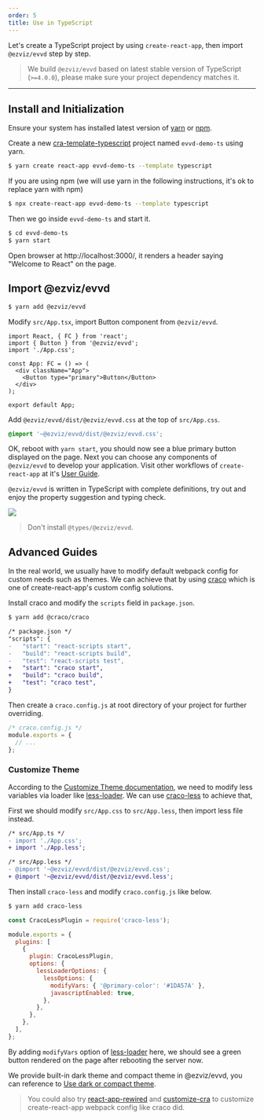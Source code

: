 ```yaml
---
order: 5
title: Use in TypeScript
---
```


Let's create a TypeScript project by using `create-react-app`, then import `@ezviz/evvd` step by step.

> We build `@ezviz/evvd` based on latest stable version of TypeScript (`>=4.0.0`), please make sure your project dependency matches it.

---

## Install and Initialization

Ensure your system has installed latest version of [yarn](https://yarnpkg.com) or [npm](https://www.npmjs.com/).

Create a new [cra-template-typescript](https://github.com/facebook/create-react-app/tree/master/packages/cra-template-typescript) project named `evvd-demo-ts` using yarn.

```bash
$ yarn create react-app evvd-demo-ts --template typescript
```

If you are using npm (we will use yarn in the following instructions, it's ok to replace yarn with npm)

```bash
$ npx create-react-app evvd-demo-ts --template typescript
```

Then we go inside `evvd-demo-ts` and start it.

```bash
$ cd evvd-demo-ts
$ yarn start
```

Open browser at http://localhost:3000/, it renders a header saying "Welcome to React" on the page.

## Import @ezviz/evvd

```bash
$ yarn add @ezviz/evvd
```

Modify `src/App.tsx`, import Button component from `@ezviz/evvd`.

```tsx
import React, { FC } from 'react';
import { Button } from '@ezviz/evvd';
import './App.css';

const App: FC = () => (
  <div className="App">
    <Button type="primary">Button</Button>
  </div>
);

export default App;
```

Add `@ezviz/evvd/dist/@ezviz/evvd.css` at the top of `src/App.css`.

```css
@import '~@ezviz/evvd/dist/@ezviz/evvd.css';
```

OK, reboot with `yarn start`, you should now see a blue primary button displayed on the page. Next you can choose any components of `@ezviz/evvd` to develop your application. Visit other workflows of `create-react-app` at it's [User Guide](https://create-react-app.dev/docs/getting-started#creating-a-typescript-app).

`@ezviz/evvd` is written in TypeScript with complete definitions, try out and enjoy the property suggestion and typing check.

![](https://gw.alipayobjects.com/zos/antfincdn/26L5vPoLug/8d7da796-175e-40af-8eea-e7031ba09f9f.png)

> Don't install `@types/@ezviz/evvd`.

## Advanced Guides

In the real world, we usually have to modify default webpack config for custom needs such as themes. We can achieve that by using [craco](https://github.com/gsoft-inc/craco) which is one of create-react-app's custom config solutions.

Install craco and modify the `scripts` field in `package.json`.

```bash
$ yarn add @craco/craco
```

```diff
/* package.json */
"scripts": {
-   "start": "react-scripts start",
-   "build": "react-scripts build",
-   "test": "react-scripts test",
+   "start": "craco start",
+   "build": "craco build",
+   "test": "craco test",
}
```

Then create a `craco.config.js` at root directory of your project for further overriding.

```js
/* craco.config.js */
module.exports = {
  // ...
};
```

### Customize Theme

According to the [Customize Theme documentation](/docs/react/customize-theme), we need to modify less variables via loader like [less-loader](https://github.com/webpack/less-loader). We can use [craco-less](https://github.com/DocSpring/craco-less) to achieve that,

First we should modify `src/App.css` to `src/App.less`, then import less file instead.

```diff
/* src/App.ts */
- import './App.css';
+ import './App.less';
```

```diff
/* src/App.less */
- @import '~@ezviz/evvd/dist/@ezviz/evvd.css';
+ @import '~@ezviz/evvd/dist/@ezviz/evvd.less';
```

Then install `craco-less` and modify `craco.config.js` like below.

```bash
$ yarn add craco-less
```

```js
const CracoLessPlugin = require('craco-less');

module.exports = {
  plugins: [
    {
      plugin: CracoLessPlugin,
      options: {
        lessLoaderOptions: {
          lessOptions: {
            modifyVars: { '@primary-color': '#1DA57A' },
            javascriptEnabled: true,
          },
        },
      },
    },
  ],
};
```

By adding `modifyVars` option of [less-loader](https://github.com/webpack/less-loader#less-options) here, we should see a green button rendered on the page after rebooting the server now.

We provide built-in dark theme and compact theme in @ezviz/evvd, you can reference to [Use dark or compact theme](/docs/react/customize-theme#Use-dark-or-compact-theme).

> You could also try [react-app-rewired](https://github.com/timarney/react-app-rewired) and [customize-cra](https://github.com/arackaf/customize-cra) to customize create-react-app webpack config like craco did.